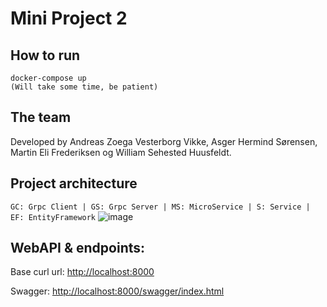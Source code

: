 # Mini Project 2

## How to run
```
docker-compose up
(Will take some time, be patient)
```

## The team

Developed by Andreas Zoega Vesterborg Vikke, Asger Hermind Sørensen, Martin Eli Frederiksen og William Sehested Huusfeldt. 


## Project architecture
```GC: Grpc Client | GS: Grpc Server | MS: MicroService | S: Service | EF: EntityFramework```
![image](Architecture.jpg "Architecture overview")


## WebAPI & endpoints: 

Base curl url: [http://localhost:8000](http://localhost:8000)

Swagger: [http://localhost:8000/swagger/index.html](http://localhost:8000/swagger/index.html)
